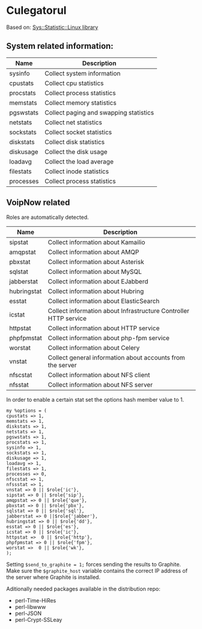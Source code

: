 # Culegatorul
Based on: [Sys::Statistic::Linux library](http://search.cpan.org/~bloonix/Sys-Statistics-Linux/lib/Sys/Statistics/Linux.pm)

## System related information: 

|Name|Description|
|----|-----------|
|sysinfo|Collect system information|
|cpustats|Collect cpu statistics|
|procstats|Collect process statistics|
|memstats|Collect memory statistics|
|pgswstats|Collect paging and swapping statistics|
|netstats|Collect net statistics|
|sockstats|Collect socket statistics|
|diskstats|Collect disk statistics|
|diskusage|Collect the disk usage|
|loadavg|Collect the load average|
|filestats|Collect inode statistics|
|processes|Collect process statistics|

## VoipNow related 

Roles are automatically detected.

|Name|Description|
|----|-----------|
|sipstat|Collect information about Kamailio|
|amqpstat|Collect information about AMQP|
|pbxstat|Collect information about Asterisk|
|sqlstat|Collect information about MySQL|
|jabberstat|Collect information about EJabberd|
|hubringstat|Collect information about Hubring|
|esstat|Collect information about ElasticSearch|
|icstat|Collect information about Infrastructure Controller HTTP service|
|httpstat|Collect information about HTTP service|
|phpfpmstat|Collect information about php-fpm service|
|worstat|Collect information about Celery|
|vnstat|Collect general information about accounts from the server|
|nfscstat|Collect information about NFS client|
|nfsstat|Collect information about NFS server|

In order to enable a certain stat set the options hash member value to 1. 

	my %options = (
	cpustats => 1,
	memstats => 1,
	diskstats => 1,
	netstats => 1,
	pgswstats => 1,
	procstats => 1,
	sysinfo => 1,
	sockstats => 1,
	diskusage => 1,
	loadavg => 1,
	filestats => 1,
	processes => 0,
	nfscstat => 1,
	nfssstat => 1,
	vnstat => 0 || $role{'ic'},
	sipstat => 0 || $role{'sip'},
	amqpstat => 0 || $role{'que'},
	pbxstat => 0 || $role{'pbx'},
	sqlstat => 0 || $role{'sql'},
	jabberstat => 0 ||$role{'jabber'},
	hubringstat => 0 || $role{'dd'},
	esstat => 0 || $role{'es'},
	icstat => 0 || $role{'ic'},
	httpstat =>  0 || $role{'http'},
	phpfpmstat => 0 || $role{'fpm'},
	worstat =>  0 || $role{'wk'},
	);
 

Setting `$send_to_graphite = 1;` forces sending the results to Graphite. Make sure the `$graphite_host` variable contains the correct IP address of the server where Graphite is installed.


Aditionally needed packages available in the distribution repo:

- perl-Time-HiRes
- perl-libwww 
- perl-JSON
- perl-Crypt-SSLeay


